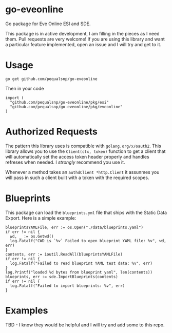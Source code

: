 # go-eveonline
Go package for Eve Online ESI and SDE.

This package is in active development, I am filling in the pieces as I need them.  Pull requests are very welcome!  If you are using this library and want a particular feature implemented, open an issue and I will try and get to it.

# Usage

```
go get github.com/pequalsnp/go-eveonline
```

Then in your code

```
import (
  "github.com/pequalsnp/go-eveonline/pkg/esi"
  "github.com/pequalsnp/go-eveonline/pkg/eveonline"
)
```

# Authorized Requests

The pattern this library uses is compatible with `golang.org/x/oauth2`.  This library allows you to use the `Client(ctx, token)` function to get a client that will automatically set the access token header properly and handles refreses when needed.  I *strongly* recommend you use it.

Whenever a method takes an `authdClient *http.Client` it assunmes you will pass in such a client built with a token with the required scopes.

# Blueprints

This package can load the `blueprints.yml` file that ships with the Static Data Export.  Here is a simple example:
```
blueprintsYAMLFile, err := os.Open("./data/blueprints.yaml")
if err != nil {
  wd, _ := os.Getwd()
  log.Fatalf("CWD is `%v` Failed to open blueprint YAML file: %v", wd, err)
}
contents, err := ioutil.ReadAll(blueprintsYAMLFile)
if err != nil {
  log.Fatalf("Failed to read blueprint YAML test data: %v", err)
}
log.Printf("loaded %d bytes from blueprint yaml", len(contents))
blueprints, err := sde.ImportBlueprints(contents)
if err != nil {
  log.Fatalf("Failed to import blueprints: %v", err)
}
```

# Examples

TBD - I know they would be helpful and I will try and add some to this repo.
